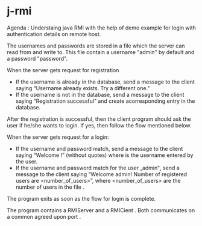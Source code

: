 # j-rmi

Agenda : Understaing java RMI with the help of demo example for login with authentication details on remote host.

The usernames and passwords are stored in a file which the server can read from and write to. 
This file contain a username "admin" by default and a password "password".

When the server gets request for registration
* If the username is already in the database, send a message to the client saying “Username already exists. Try a different one."
* If the username is not in the database, send a message to the client saying “Registration successful” and create acorresponding entry in the database.

After the registration is successful, then the client program should ask the user if he/she wants to login. If yes, then follow the flow mentioned below.

When the server gets request for a login:
* If the username and password match, send a message to the client saying “Welcome
<username>!” (without quotes) where <username> is the username entered by the user.
* If the username and password match for the user „admin‟, send a message to the client
saying “Welcome admin! Number of registered users are <number_of_users>”, where
<number_of_users> are the number of users in the file .

The program exits as soon as the flow for login is complete.

The program contains a RMIServer and a RMICient . Both communicates on a common agreed upon port .
